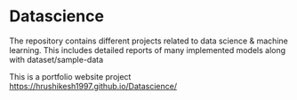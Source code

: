 # Datascience
The repository contains different projects related to data science &amp; machine learning. This includes detailed reports of many implemented models along with dataset/sample-data

This is a portfolio website project https://hrushikesh1997.github.io/Datascience/
